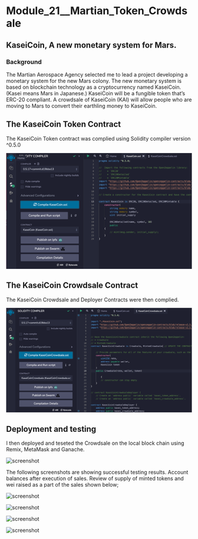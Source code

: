 # Module_21__Martian_Token_Crowdsale
## KaseiCoin, A new monetary system for Mars.
### Background

The Martian Aerospace Agency selected me to lead a project developing a monetary system for the new Mars colony. The new monetary system is based on blockchain technology as a cryptocurrency named KaseiCoin. (Kasei means Mars in Japanese.)
KaseiCoin will be a fungible token that’s ERC-20 compliant. A crowdsale of KaseiCoin (KAI) will allow people who are moving to Mars to convert their earthling money to KaseiCoin.

##  The KaseiCoin Token Contract

The KaseiCoin Token contract was complied using Solidity compiler version ^0.5.0

![screenshot](Successful_compilation_1.png)

##  The KaseiCoin Crowdsale Contract

The KaseiCoin Crowdsale and Deployer Contracts were then complied.

![screenshot](Successful_compilation_2.png)

##  Deployment and testing

I then deployed and teseted the Crowdsale on the local block chain using Remix, MetaMask and Ganache.

![screenshot](Delpoy.png)

The following screenshots are showing successful testing results. Account balances after execution of sales. Review of supply of minted tokens and wei raised as a part of the sales shown below;

![screenshot](Successful_execution_1.png)

![screenshot](Successful_execution_2.png)

![screenshot](Successful_execution_3.png)

![screenshot](Successful_execution_4.png)